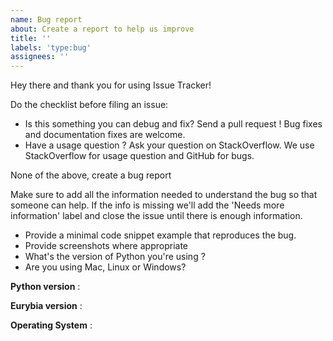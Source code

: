 ```yaml
---
name: Bug report
about: Create a report to help us improve
title: ''
labels: 'type:bug'
assignees: ''
---
```


Hey there and thank you for using Issue Tracker!

Do the checklist before filing an issue:

- Is this something you can debug and fix? Send a pull request ! Bug fixes and documentation fixes are welcome.
- Have a usage question ? Ask your question on StackOverflow. We use StackOverflow for usage question and GitHub for bugs.

None of the above, create a bug report

Make sure to add all the information needed to understand the bug so that someone can help. If the info is missing we'll add the 'Needs more information' label and close the issue until there is enough information.

- Provide a minimal code snippet example that reproduces the bug.
- Provide screenshots where appropriate
- What's the version of Python you're using ?
- Are you using Mac, Linux or Windows?

**Python version** :

**Eurybia version** :

**Operating System** :
